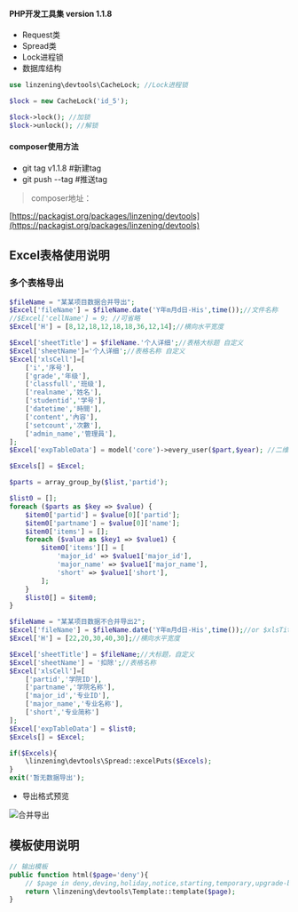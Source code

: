 #### PHP开发工具集 version 1.1.8

* Request类
* Spread类
* Lock进程锁
* 数据库结构


```php
use linzening\devtools\CacheLock; //Lock进程锁

$lock = new CacheLock('id_5');

$lock->lock(); //加锁
$lock->unlock(); //解锁
```

#### composer使用方法

* git tag v1.1.8 #新建tag
* git push --tag #推送tag

> composer地址：

[https://packagist.org/packages/linzening/devtools](https://packagist.org/packages/linzening/devtools)

## Excel表格使用说明

### 多个表格导出

```php
$fileName = "某某项目数据合并导出";
$Excel['fileName'] = $fileName.date('Y年m月d日-His',time());//文件名称
//$Excel['cellName'] = 9; //可省略
$Excel['H'] = [8,12,18,12,18,18,36,12,14];//横向水平宽度

$Excel['sheetTitle'] = $fileName.'个人详细';//表格大标题 自定义
$Excel['sheetName']='个人详细';//表格名称 自定义
$Excel['xlsCell']=[
    ['i','序号'],
    ['grade','年级'],
    ['classfull','班级'],
    ['realname','姓名'],
    ['studentid','学号'],
    ['datetime','時間'],
    ['content','內容'],
    ['setcount','次數'],
    ['admin_name','管理員'],
];
$Excel['expTableData'] = model('core')->every_user($part,$year); //二维数组，对应`xlsCell`参数

$Excels[] = $Excel;

$parts = array_group_by($list,'partid');

$list0 = [];
foreach ($parts as $key => $value) {
    $item0['partid'] = $value[0]['partid'];
    $item0['partname'] = $value[0]['name'];
    $item0['items'] = [];
    foreach ($value as $key1 => $value1) {
        $item0['items'][] = [
            'major_id' => $value1['major_id'],
            'major_name' => $value1['major_name'],
            'short' => $value1['short'],
        ];
    }
    $list0[] = $item0;
}

$fileName = "某某项目数据不合并导出2";
$Excel['fileName'] = $fileName.date('Y年m月d日-His',time());//or $xlsTitle
$Excel['H'] = [22,20,30,40,30];//横向水平宽度

$Excel['sheetTitle'] = $fileName;//大标题，自定义
$Excel['sheetName'] = '扣除';//表格名称
$Excel['xlsCell']=[
    ['partid','学院ID'],
    ['partname','学院名称'],
    ['major_id','专业ID'],
    ['major_name','专业名称'],
    ['short','专业简称']
];
$Excel['expTableData'] = $list0;
$Excels[] = $Excel;

if($Excels){
    \linzening\devtools\Spread::excelPuts($Excels);
}
exit('暂无数据导出');
```

+ 导出格式预览

![合并导出](https://cdn.xinyunan.cn/uploads/2020/31199_mergecell.png)

## 模板使用说明

```php
// 输出模板
public function html($page='deny'){
    // $page in deny,deving,holiday,notice,starting,temporary,upgrade-browser
    return \linzening\devtools\Template::template($page);
}
```
